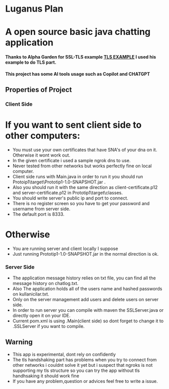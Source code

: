 # Luganus Plan
# A open source basic java chatting application

#### Thanks to Alpha Garden for SSL-TLS example [TLS EXAMPLE](https://github.com/AlphaGarden/SSL-Client-Server) I used his example to do TLS part.
#### This project has some AI tools usage such as Copilot and CHATGPT

## Properties of Project
### Client Side

# If you want to sent client side to other computers: 
- You must use your own certificates that have SNA's of your dna on it. Otherwise it wont work out.
- In the given certificate i used a sample ngrok dns to use.
- Never tested from other networks but works perfectly fine on local computer.
- Client side runs with Main.java in order to run it you should run Protoip1\target\Prototip1-1.0-SNAPSHOT.jar .
- Also you should run it with the same direction as client-certificate.p12 and server-certificate.p12 in Prototip1\target\classes.
- You should write server's public ip and port to connect.
- There is no register screen so you have to get your password and username from server side.
- The default port is 8333.

# Otherwise
- You are running server and client locally I suppose
- Just running Prototip1-1.0-SNAPSHOT.jar in the normal direction is ok.

### Server Side
- The application message history relies on txt file, you can find all the message history on chatlog.txt.
- Also The application holds all of the users name and hashed passwords on kullanicilar.txt.
- Only on the server management add users and delete users on server side.
- In order to run server you can compile with maven the SSLServer.java or directly open it on your IDE.
- Current pom.xml is using .Main(client side) so dont forget to change it to .SSLServer if you want to compile.


## Warning
- This app is experimental, dont rely on confidently
- The tls handshaking part has problems when you try to connect from other networks i couldnt solve it yet but i suspect that ngroks is not supporting my tls structure so you can try the app without tls handhsaking it should work fine
- If you have any problem,question or advices feel free to write a issue.

  


